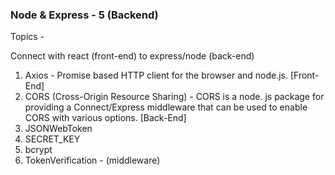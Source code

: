 ### Node & Express - 5 (Backend)

Topics - 

Connect with react (front-end) to express/node (back-end)

1. Axios - Promise based HTTP client for the browser and node.js. [Front-End]
2. CORS (Cross-Origin Resource Sharing) - CORS is a node. js package for providing a Connect/Express middleware that can be used to enable CORS with various options. [Back-End]
3. JSONWebToken
4. SECRET_KEY 
5. bcrypt
6. TokenVerification - (middleware)